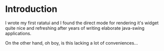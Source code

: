 
# Introduction

I wrote my first ratatui and I found the direct mode for rendering
it's widget quite nice and refreshing after years of writing
elaborate java-swing applications.

On the other hand, oh boy, is this lacking a lot of conveniences...
